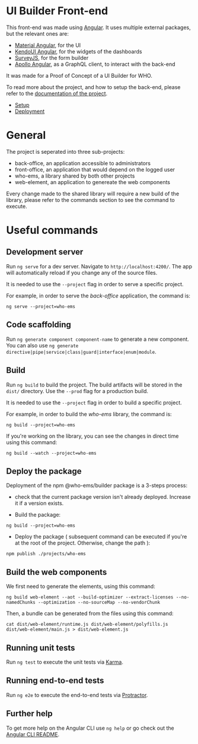 UI Builder Front-end
=======

This front-end was made using [Angular](https://angular.io/). It uses multiple external packages, but the relevant ones are:

*   [Material Angular](https://material.angular.io/), for the UI
*   [KendoUI Angular](https://www.telerik.com/kendo-angular-ui), for the widgets of the dashboards
*   [SurveyJS](https://surveyjs.io/), for the form builder
*   [Apollo Angular](https://www.apollographql.com/docs/angular/), as a GraphQL client, to interact with the back-end

It was made for a Proof of Concept of a UI Builder for WHO.

To read more about the project, and how to setup the back-end, please refer to the [documentation of the project](https://gitlab.com/who-ems/ui-doc).

*   [Setup](https://gitlab.com/who-ems/ui-doc#how-to-setup)
*   [Deployment](https://gitlab.com/who-ems/ui-doc#how-to-deploy)

# General

The project is seperated into three sub-projects:
- back-office, an application accessible to administrators
- front-office, an application that would depend on the logged user
- who-ems, a library shared by both other projects
- web-element, an application to genereate the web components

Every change made to the shared library will require a new build of the library, please refer to the commands section to see the command to execute.


# Useful commands

## Development server

Run `ng serve` for a dev server. Navigate to `http://localhost:4200/`. The app will automatically reload if you change any of the source files.

It is needed to use the `--project` flag in order to serve a specific project.

For example, in order to serve the *back-office* application, the command is:
```
ng serve --project=who-ems
```

## Code scaffolding

Run `ng generate component component-name` to generate a new component. You can also use `ng generate directive|pipe|service|class|guard|interface|enum|module`.

## Build

Run `ng build` to build the project. The build artifacts will be stored in the `dist/` directory. Use the `--prod` flag for a production build.

It is needed to use the `--project` flag in order to build a specific project.

For example, in order to build the *who-ems* library, the command is:
```
ng build --project=who-ems
```

If you're working on the library, you can see the changes in direct time using this command:
```
ng build --watch --project=who-ems
```

## Deploy the package

Deployment of the npm @who-ems/builder package is a 3-steps process:

- check that the current package version isn't already deployed. Increase it if a version exists.

- Build the package:
```
ng build --project=who-ems
```

- Deploy the package ( subsequent command can be executed if you're at the root of the project. Otherwise, change the path ):
```
npm publish ./projects/who-ems
```

## Build the web components

We first need to generate the elements, using this command:
```
ng build web-element --aot --build-optimizer --extract-licenses --no-namedChunks --optimization --no-sourceMap --no-vendorChunk
```

Then, a bundle can be generated from the files using this command:
```
cat dist/web-element/runtime.js dist/web-element/polyfills.js dist/web-element/main.js > dist/web-element.js
```

## Running unit tests

Run `ng test` to execute the unit tests via [Karma](https://karma-runner.github.io).

## Running end-to-end tests

Run `ng e2e` to execute the end-to-end tests via [Protractor](http://www.protractortest.org/).

## Further help

To get more help on the Angular CLI use `ng help` or go check out the [Angular CLI README](https://github.com/angular/angular-cli/blob/master/README.md).
